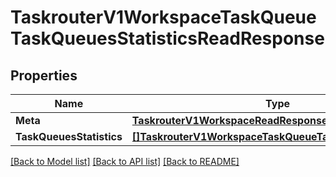 # TaskrouterV1WorkspaceTaskQueueTaskQueuesStatisticsReadResponse

## Properties

Name | Type | Description | Notes
------------ | ------------- | ------------- | -------------
**Meta** | [**TaskrouterV1WorkspaceReadResponseMeta**](taskrouter_v1_workspaceReadResponse_meta.md) |  | [optional] 
**TaskQueuesStatistics** | [**[]TaskrouterV1WorkspaceTaskQueueTaskQueuesStatistics**](taskrouter.v1.workspace.task_queue.task_queues_statistics.md) |  | [optional] 

[[Back to Model list]](../README.md#documentation-for-models) [[Back to API list]](../README.md#documentation-for-api-endpoints) [[Back to README]](../README.md)


